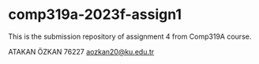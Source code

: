 # comp319a-2023f-assign1

This is the submission repository of assignment 4 from Comp319A course.

ATAKAN ÖZKAN 76227
aozkan20@ku.edu.tr
